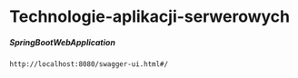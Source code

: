 # Technologie-aplikacji-serwerowych

##### SpringBootWebApplication

```
http://localhost:8080/swagger-ui.html#/
```